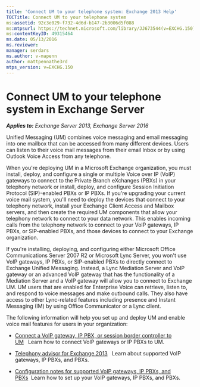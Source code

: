 ```yaml
---
title: 'Connect UM to your telephone system: Exchange 2013 Help'
TOCTitle: Connect UM to your telephone system
ms:assetid: 92c3e029-f732-4d6d-b147-2b3006d5f088
ms:mtpsurl: https://technet.microsoft.com/library/JJ673544(v=EXCHG.150)
ms:contentKeyID: 49315464
ms.date: 05/13/2016
ms.reviewer: 
manager: serdars
ms.author: v-mapenn
author: mattpennathe3rd
mtps_version: v=EXCHG.150
---
```


# Connect UM to your telephone system in Exchange Server

_**Applies to:** Exchange Server 2013, Exchange Server 2016_

Unified Messaging (UM) combines voice messaging and email messaging into one mailbox that can be accessed from many different devices. Users can listen to their voice mail messages from their email Inbox or by using Outlook Voice Access from any telephone.

When you're deploying UM in a Microsoft Exchange organization, you must install, deploy, and configure a single or multiple Voice over IP (VoIP) gateways to connect to the Private Branch eXchanges (PBXs) in your telephony network or install, deploy, and configure Session Initiation Protocol (SIP)-enabled PBXs or IP PBXs. If you're upgrading your current voice mail system, you'll need to deploy the devices that connect to your telephony network, install your Exchange Client Access and Mailbox servers, and then create the required UM components that allow your telephony network to connect to your data network. This enables incoming calls from the telephony network to connect to your VoIP gateways, IP PBXs, or SIP-enabled PBXs, and those devices to connect to your Exchange organization.

If you're installing, deploying, and configuring either Microsoft Office Communications Server 2007 R2 or Microsoft Lync Server, you won't use VoIP gateways, IP PBXs, or SIP-enabled PBXs to directly connect to Exchange Unified Messaging. Instead, a Lync Mediation Server and VoIP gateway or an advanced VoIP gateway that has the functionality of a Mediation Server and a VoIP gateway will allow you to connect to Exchange UM. UM users that are enabled for Enterprise Voice can retrieve, listen to, and respond to voice messages and make outbound calls. They also have access to other Lync-related features including presence and Instant Messaging (IM) by using Office Communicator or a Lync client.

The following information will help you set up and deploy UM and enable voice mail features for users in your organization:

  - [Connect a VoIP gateway, IP PBX, or session border controller to UM](connect-a-voip-gateway-ip-pbx-or-session-border-controller-to-um-exchange-2013-help.md)   Learn how to connect VoIP gateways or IP PBXs to UM.

  - [Telephony advisor for Exchange 2013](https://docs.microsoft.com/en-us/exchange/voice-mail-unified-messaging/telephone-system-integration-with-um/telephony-advisor-for-exchange-2013)   Learn about supported VoIP gateways, IP PBXs, and PBXs.

  - [Configuration notes for supported VoIP gateways, IP PBXs, and PBXs](https://docs.microsoft.com/en-us/exchange/voice-mail-unified-messaging/telephone-system-integration-with-um/configuration-notes-for-voip-gateways)  Learn how to set up your VoIP gateways, IP PBXs, and PBXs.
